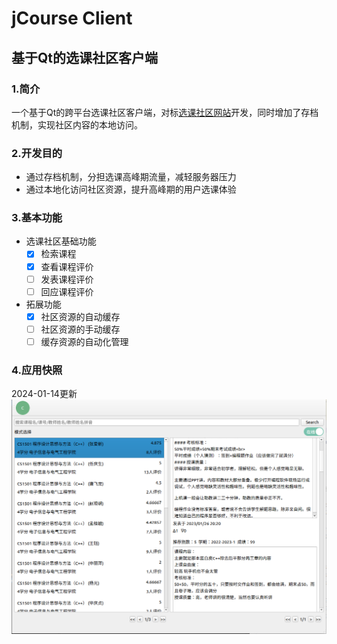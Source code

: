 # jCourse Client
## 基于Qt的选课社区客户端
### 1.简介
一个基于Qt的跨平台选课社区客户端，对标[选课社区网站](https://course.sjtu.plus)开发，同时增加了存档机制，实现社区内容的本地访问。
### 2.开发目的
* 通过存档机制，分担选课高峰期流量，减轻服务器压力
* 通过本地化访问社区资源，提升高峰期的用户选课体验
### 3.基本功能
* 选课社区基础功能
  - [x] 检索课程
  - [x] 查看课程评价
  - [ ] 发表课程评价
  - [ ] 回应课程评价
* 拓展功能
  - [x] 社区资源的自动缓存
  - [ ] 社区资源的手动缓存
  - [ ] 缓存资源的自动化管理
### 4.应用快照
2024-01-14更新
<img src="doc/img/Screenshot from 2024-01-14 19-48-40.png">
